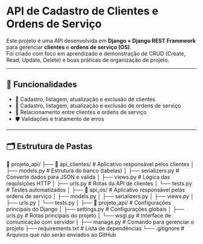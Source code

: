 # API de Cadastro de Clientes e Ordens de Serviço

Este projeto é uma API desenvolvida em **Django + Django REST Framework** para gerenciar **clientes** e **ordens de serviço (OS)**.  
Foi criado com foco em aprendizado e demonstração de CRUD (Create, Read, Update, Delete) e boas práticas de organização de projeto.

---

## 🚀 Funcionalidades
- 📌 Cadastro, listagem, atualização e exclusão de clientes
- 📌 Cadastro, listagem, atualização e exclusão de ordens de serviço
- 🔗 Relacionamento entre clientes e ordens de serviço
- 🛡️ Validações e tratamento de erros

---

## 🗂 Estrutura de Pastas
📂 projeto_api/
├── 📂 api_clientes/ # Aplicativo responsável pelos clientes
│ ├── models.py # Estrutura do banco (tabelas)
│ ├── serializers.py # Converte dados para JSON e valida
│ ├── views.py # Lógica das requisições HTTP
│ ├── urls.py # Rotas da API de clientes
│ └── tests.py # Testes automatizados
│
├── 📂 api_os/ # Aplicativo responsável pelas ordens de serviço
│ ├── models.py
│ ├── serializers.py
│ ├── views.py
│ ├── urls.py
│ └── tests.py
│
├── 📂 projeto_api/ # Configurações principais do Django
│ ├── settings.py # Configurações globais
│ ├── urls.py # Rotas principais do projeto
│ └── wsgi.py # Interface de comunicação com servidor
│
├── manage.py # Comando para gerenciar o projeto
├── requirements.txt # Lista de dependências
└── .gitignore # Arquivos que não serão enviados ao GitHub

